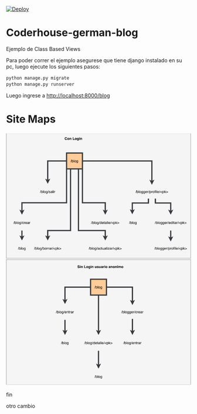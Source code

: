 [![Deploy](https://www.herokucdn.com/deploy/button.svg)](https://heroku.com/deploy?template=https://github.com/martinezger/Coderhouse-german-blog/tree/heroku-deploy)

# Coderhouse-german-blog
Ejemplo de Class Based Views

Para poder correr el ejemplo asegurese que tiene django instalado en su pc, luego ejecute los siguientes pasos:

```bash
python manage.py migrate
python manage.py runserver
```

Luego ingrese a [http://localhost:8000/blog](http://localhost:8000/blog)

# Site Maps

![Con Login](./site_map.drawio.png)
![Sin Login](./site_map2.drawio.png)


fin

otro cambio

